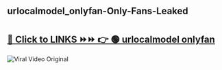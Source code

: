 
 ## urlocalmodel_onlyfan-Only-Fans-Leaked

# <h2><a href="https://clipsfans.com/urlocalmodel_onlyfan&ref=git">🔗 Click to LINKS ⏩⏩ 👉 🟢 urlocalmodel onlyfan </a></h2>

<a href="https://clipsfans.com/urlocalmodel_onlyfan&ref=git" rel="nofollow" data-target="animated-image.originalLink"><img src="https://i.ibb.co.com/xMMVF88/686577567.gif" alt="Viral Video Original" style="max-width: 100%; display: inline-block;" data-target="animated-image.originalImage"></a>
